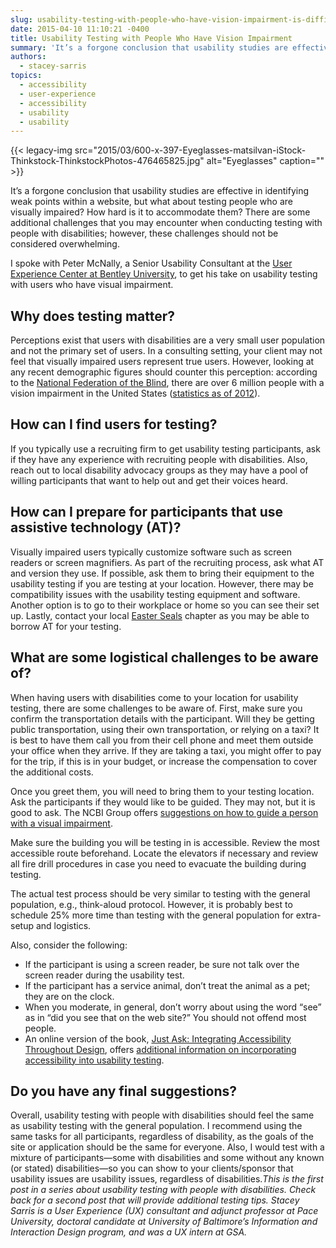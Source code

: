 ```yaml
---
slug: usability-testing-with-people-who-have-vision-impairment-is-difficult-reality-or-perception
date: 2015-04-10 11:10:21 -0400
title: Usability Testing with People Who Have Vision Impairment
summary: 'It’s a forgone conclusion that usability studies are effective in identifying weak points within a website, but what about testing people who are visually impaired? How hard is it to accommodate them? There are some additional challenges that you may encounter when conducting testing with people with disabilities; however, these challenges should not be considered'
authors:
  - stacey-sarris
topics:
  - accessibility
  - user-experience
  - accessibility
  - usability
  - usability
---
```


{{< legacy-img src="2015/03/600-x-397-Eyeglasses-matsilvan-iStock-Thinkstock-ThinkstockPhotos-476465825.jpg" alt="Eyeglasses" caption="" >}} 

It’s a forgone conclusion that usability studies are effective in identifying weak points within a website, but what about testing people who are visually impaired? How hard is it to accommodate them? There are some additional challenges that you may encounter when conducting testing with people with disabilities; however, these challenges should not be considered overwhelming.

I spoke with Peter McNally, a Senior Usability Consultant at the [User Experience Center at Bentley University](http://www.bentley.edu/centers/user-experience-center), to get his take on usability testing with users who have visual impairment.

## Why does testing matter?

Perceptions exist that users with disabilities are a very small user population and not the primary set of users. In a consulting setting, your client may not feel that visually impaired users represent true users. However, looking at any recent demographic figures should counter this perception: according to the [National Federation of the Blind](https://nfb.org//), there are over 6 million people with a vision impairment in the United States ([statistics as of 2012](https://nfb.org/blindness-statistics)).

## How can I find users for testing?

If you typically use a recruiting firm to get usability testing participants, ask if they have any experience with recruiting people with disabilities. Also, reach out to local disability advocacy groups as they may have a pool of willing participants that want to help out and get their voices heard.

## How can I prepare for participants that use assistive technology (AT)?

Visually impaired users typically customize software such as screen readers or screen magnifiers. As part of the recruiting process, ask what AT and version they use. If possible, ask them to bring their equipment to the usability testing if you are testing at your location. However, there may be compatibility issues with the usability testing equipment and software. Another option is to go to their workplace or home so you can see their set up. Lastly, contact your local [Easter Seals](http://www.easterseals.com/) chapter as you may be able to borrow AT for your testing.

## What are some logistical challenges to be aware of?

When having users with disabilities come to your location for usability testing, there are some challenges to be aware of. First, make sure you confirm the transportation details with the participant. Will they be getting public transportation, using their own transportation, or relying on a taxi? It is best to have them call you from their cell phone and meet them outside your office when they arrive. If they are taking a taxi, you might offer to pay for the trip, if this is in your budget, or increase the compensation to cover the additional costs.

Once you greet them, you will need to bring them to your testing location. Ask the participants if they would like to be guided. They may not, but it is good to ask. The NCBI Group offers [suggestions on how to guide a person with a visual impairment](http://www.ncbi.ie/information-for/friends-and-relatives/guiding-a-person-with-a-vision-impairment).

Make sure the building you will be testing in is accessible. Review the most accessible route beforehand. Locate the elevators if necessary and review all fire drill procedures in case you need to evacuate the building during testing.

The actual test process should be very similar to testing with the general population, e.g., think-aloud protocol. However, it is probably best to schedule 25% more time than testing with the general population for extra-setup and logistics.

Also, consider the following:

  * If the participant is using a screen reader, be sure not talk over the screen reader during the usability test.
  * If the participant has a service animal, don’t treat the animal as a pet; they are on the clock.
  * When you moderate, in general, don’t worry about using the word “see” as in “did you see that on the web site?” You should not offend most people.
  * An online version of the book, [Just Ask: Integrating Accessibility Throughout Design](http://www.uiaccess.com/accessucd/), offers [additional information on incorporating accessibility into usability testing](http://www.uiaccess.com/accessucd/ut_conduct.html).

## Do you have any final suggestions?

Overall, usability testing with people with disabilities should feel the same as usability testing with the general population. I recommend using the same tasks for all participants, regardless of disability, as the goals of the site or application should be the same for everyone. Also, I would test with a mixture of participants—some with disabilities and some without any known (or stated) disabilities—so you can show to your clients/sponsor that usability issues are usability issues, regardless of disabilities._This is the first post in a series about usability testing with people with disabilities. Check back for a second post that will provide additional testing tips._
_Stacey Sarris is a User Experience (UX) consultant and adjunct professor at Pace University, doctoral candidate at University of Baltimore&#8217;s Information and Interaction Design program, and was a UX intern at GSA._